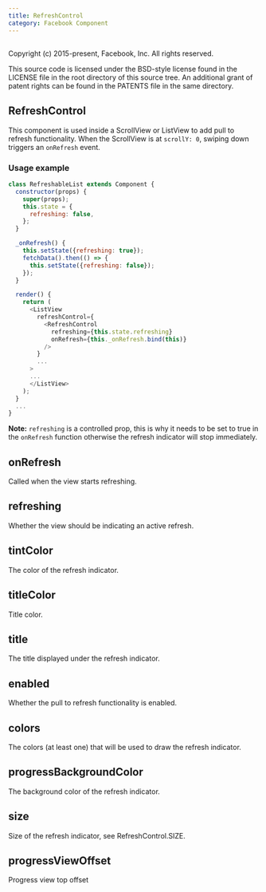 ```yaml
---
title: RefreshControl
category: Facebook Component
---
```

<!-- Generated by documentation.js. Update this documentation by updating the source code. -->

## 

Copyright (c) 2015-present, Facebook, Inc.
All rights reserved.

This source code is licensed under the BSD-style license found in the
LICENSE file in the root directory of this source tree. An additional grant
of patent rights can be found in the PATENTS file in the same directory.

## RefreshControl

This component is used inside a ScrollView or ListView to add pull to refresh
functionality. When the ScrollView is at `scrollY: 0`, swiping down
triggers an `onRefresh` event.

### Usage example

```js
class RefreshableList extends Component {
  constructor(props) {
    super(props);
    this.state = {
      refreshing: false,
    };
  }

  _onRefresh() {
    this.setState({refreshing: true});
    fetchData().then(() => {
      this.setState({refreshing: false});
    });
  }

  render() {
    return (
      <ListView
        refreshControl={
          <RefreshControl
            refreshing={this.state.refreshing}
            onRefresh={this._onRefresh.bind(this)}
          />
        }
        ...
      >
      ...
      </ListView>
    );
  }
  ...
}
```

**Note:** `refreshing` is a controlled prop, this is why it needs to be set to true
in the `onRefresh` function otherwise the refresh indicator will stop immediately.

## onRefresh

Called when the view starts refreshing.

## refreshing

Whether the view should be indicating an active refresh.

## tintColor

The color of the refresh indicator.

## titleColor

Title color.

## title

The title displayed under the refresh indicator.

## enabled

Whether the pull to refresh functionality is enabled.

## colors

The colors (at least one) that will be used to draw the refresh indicator.

## progressBackgroundColor

The background color of the refresh indicator.

## size

Size of the refresh indicator, see RefreshControl.SIZE.

## progressViewOffset

Progress view top offset
